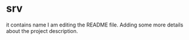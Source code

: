 # srv
it contains  name
I am editing the README file. Adding some more details about the project description.
